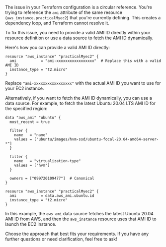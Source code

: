 The issue in your Terraform configuration is a circular reference. You're trying to reference the `ami` attribute of the same resource (`aws_instance.practicalMyec2`) that you're currently defining. This creates a dependency loop, and Terraform cannot resolve it.

To fix this issue, you need to provide a valid AMI ID directly within your resource definition or use a data source to fetch the AMI ID dynamically.

Here's how you can provide a valid AMI ID directly:

```hcl
resource "aws_instance" "practicalMyec2" {
  ami           = "ami-xxxxxxxxxxxxxxxxx"  # Replace this with a valid AMI ID
  instance_type = "t2.micro"
}
```

Replace `"ami-xxxxxxxxxxxxxxxxx"` with the actual AMI ID you want to use for your EC2 instance.

Alternatively, if you want to fetch the AMI ID dynamically, you can use a data source. For example, to fetch the latest Ubuntu 20.04 LTS AMI ID for the specified region:

```hcl
data "aws_ami" "ubuntu" {
  most_recent = true

  filter {
    name   = "name"
    values = ["ubuntu/images/hvm-ssd/ubuntu-focal-20.04-amd64-server-*"]
  }

  filter {
    name   = "virtualization-type"
    values = ["hvm"]
  }

  owners = ["099720109477"]  # Canonical
}

resource "aws_instance" "practicalMyec2" {
  ami           = data.aws_ami.ubuntu.id
  instance_type = "t2.micro"
}
```

In this example, the `aws_ami` data source fetches the latest Ubuntu 20.04 AMI ID from AWS, and then the `aws_instance` resource uses that AMI ID to launch the EC2 instance.

Choose the approach that best fits your requirements. If you have any further questions or need clarification, feel free to ask!
